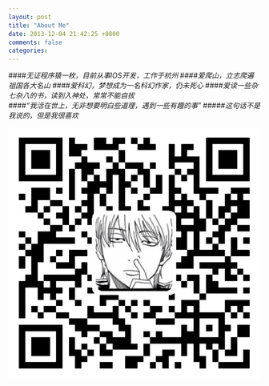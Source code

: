 ```yaml
---
layout: post
title: "About Me"
date: 2013-12-04 21:42:25 +0800
comments: false
categories: 
---
```


####_无证程序猿一枚，目前从事IOS开发，工作于杭州_
####_爱爬山，立志爬遍祖国各大名山_
####_爱科幻，梦想成为一名科幻作家，仍未死心_
####_爱读一些杂七杂八的书，读到入神处，常常不能自拔_
<br />
####_“我活在世上，无非想要明白些道理，遇到一些有趣的事”_
#####*这句话不是我说的，但是我很喜欢*

![我的二维码](/images/ddf3ea6965122a33710203068e62edab.png)